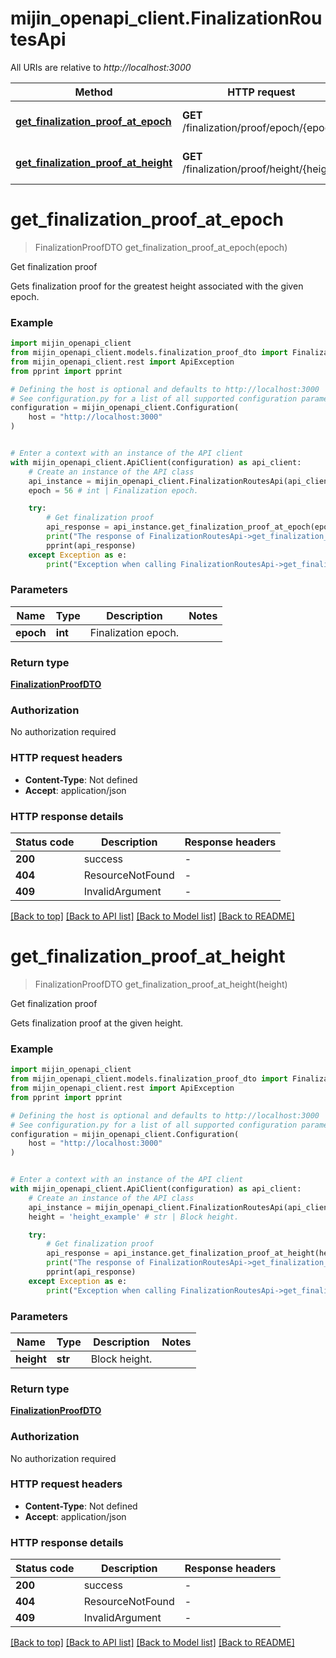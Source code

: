 # mijin_openapi_client.FinalizationRoutesApi

All URIs are relative to *http://localhost:3000*

Method | HTTP request | Description
------------- | ------------- | -------------
[**get_finalization_proof_at_epoch**](FinalizationRoutesApi.md#get_finalization_proof_at_epoch) | **GET** /finalization/proof/epoch/{epoch} | Get finalization proof
[**get_finalization_proof_at_height**](FinalizationRoutesApi.md#get_finalization_proof_at_height) | **GET** /finalization/proof/height/{height} | Get finalization proof


# **get_finalization_proof_at_epoch**
> FinalizationProofDTO get_finalization_proof_at_epoch(epoch)

Get finalization proof

Gets finalization proof for the greatest height associated with the given epoch.

### Example


```python
import mijin_openapi_client
from mijin_openapi_client.models.finalization_proof_dto import FinalizationProofDTO
from mijin_openapi_client.rest import ApiException
from pprint import pprint

# Defining the host is optional and defaults to http://localhost:3000
# See configuration.py for a list of all supported configuration parameters.
configuration = mijin_openapi_client.Configuration(
    host = "http://localhost:3000"
)


# Enter a context with an instance of the API client
with mijin_openapi_client.ApiClient(configuration) as api_client:
    # Create an instance of the API class
    api_instance = mijin_openapi_client.FinalizationRoutesApi(api_client)
    epoch = 56 # int | Finalization epoch.

    try:
        # Get finalization proof
        api_response = api_instance.get_finalization_proof_at_epoch(epoch)
        print("The response of FinalizationRoutesApi->get_finalization_proof_at_epoch:\n")
        pprint(api_response)
    except Exception as e:
        print("Exception when calling FinalizationRoutesApi->get_finalization_proof_at_epoch: %s\n" % e)
```



### Parameters


Name | Type | Description  | Notes
------------- | ------------- | ------------- | -------------
 **epoch** | **int**| Finalization epoch. | 

### Return type

[**FinalizationProofDTO**](FinalizationProofDTO.md)

### Authorization

No authorization required

### HTTP request headers

 - **Content-Type**: Not defined
 - **Accept**: application/json

### HTTP response details

| Status code | Description | Response headers |
|-------------|-------------|------------------|
**200** | success |  -  |
**404** | ResourceNotFound |  -  |
**409** | InvalidArgument |  -  |

[[Back to top]](#) [[Back to API list]](../README.md#documentation-for-api-endpoints) [[Back to Model list]](../README.md#documentation-for-models) [[Back to README]](../README.md)

# **get_finalization_proof_at_height**
> FinalizationProofDTO get_finalization_proof_at_height(height)

Get finalization proof

Gets finalization proof at the given height.

### Example


```python
import mijin_openapi_client
from mijin_openapi_client.models.finalization_proof_dto import FinalizationProofDTO
from mijin_openapi_client.rest import ApiException
from pprint import pprint

# Defining the host is optional and defaults to http://localhost:3000
# See configuration.py for a list of all supported configuration parameters.
configuration = mijin_openapi_client.Configuration(
    host = "http://localhost:3000"
)


# Enter a context with an instance of the API client
with mijin_openapi_client.ApiClient(configuration) as api_client:
    # Create an instance of the API class
    api_instance = mijin_openapi_client.FinalizationRoutesApi(api_client)
    height = 'height_example' # str | Block height.

    try:
        # Get finalization proof
        api_response = api_instance.get_finalization_proof_at_height(height)
        print("The response of FinalizationRoutesApi->get_finalization_proof_at_height:\n")
        pprint(api_response)
    except Exception as e:
        print("Exception when calling FinalizationRoutesApi->get_finalization_proof_at_height: %s\n" % e)
```



### Parameters


Name | Type | Description  | Notes
------------- | ------------- | ------------- | -------------
 **height** | **str**| Block height. | 

### Return type

[**FinalizationProofDTO**](FinalizationProofDTO.md)

### Authorization

No authorization required

### HTTP request headers

 - **Content-Type**: Not defined
 - **Accept**: application/json

### HTTP response details

| Status code | Description | Response headers |
|-------------|-------------|------------------|
**200** | success |  -  |
**404** | ResourceNotFound |  -  |
**409** | InvalidArgument |  -  |

[[Back to top]](#) [[Back to API list]](../README.md#documentation-for-api-endpoints) [[Back to Model list]](../README.md#documentation-for-models) [[Back to README]](../README.md)

